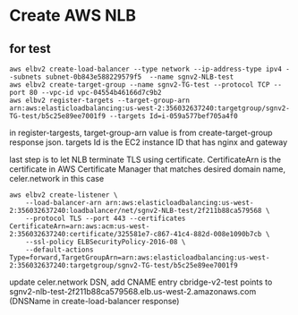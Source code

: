 # Create AWS NLB

## for test
```
aws elbv2 create-load-balancer --type network --ip-address-type ipv4 --subnets subnet-0b843e588229579f5  --name sgnv2-NLB-test
aws elbv2 create-target-group --name sgnv2-TG-test --protocol TCP --port 80 --vpc-id vpc-04554b46166d7c9b2
aws elbv2 register-targets --target-group-arn arn:aws:elasticloadbalancing:us-west-2:356032637240:targetgroup/sgnv2-TG-test/b5c25e89ee7001f9 --targets Id=i-059a577bef705a4f0
```
in register-targests, target-group-arn value is from create-target-group response json. targets Id is the EC2 instance ID that has nginx and gateway

last step is to let NLB terminate TLS using certificate. CertificateArn is the certificate in AWS Certificate Manager that matches desired domain name, celer.network in this case

```
aws elbv2 create-listener \
    --load-balancer-arn arn:aws:elasticloadbalancing:us-west-2:356032637240:loadbalancer/net/sgnv2-NLB-test/2f211b88ca579568 \
    --protocol TLS --port 443 --certificates CertificateArn=arn:aws:acm:us-west-2:356032637240:certificate/325581e7-c867-41c4-882d-008e1090b7cb \
    --ssl-policy ELBSecurityPolicy-2016-08 \
    --default-actions Type=forward,TargetGroupArn=arn:aws:elasticloadbalancing:us-west-2:356032637240:targetgroup/sgnv2-TG-test/b5c25e89ee7001f9
```

update celer.network DSN, add CNAME entry cbridge-v2-test points to sgnv2-nlb-test-2f211b88ca579568.elb.us-west-2.amazonaws.com (DNSName in create-load-balancer response)
